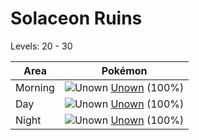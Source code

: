 # Solaceon Ruins
Levels: 20 - 30

Area       | Pokémon
---        | ---
Morning    | ![][201]  [Unown] (100%)
Day        | ![][201]  [Unown] (100%)
Night      | ![][201]  [Unown] (100%)


[201]: https://raw.githubusercontent.com/PokeAPI/sprites/master/sprites/pokemon/201.png "Unown"
[Unown]: /pokemon_changes/201.md

